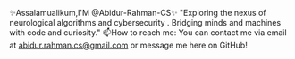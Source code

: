 ✨Assalamualikum,I'M @Abidur-Rahman-CS✨
"Exploring the nexus of neurological algorithms and cybersecurity . Bridging minds and machines with code and curiosity."
📫How to reach me: You can contact me via email at abidur.rahman.cs@gmail.com or message me here on GitHub!


<!---
Abidur-Rahman-CS/Abidur-Rahman-CS is a  special  repository because its `README.md` (this file) appears on your GitHub profile.
You can click the Preview link to take a look at your changes.
--->
